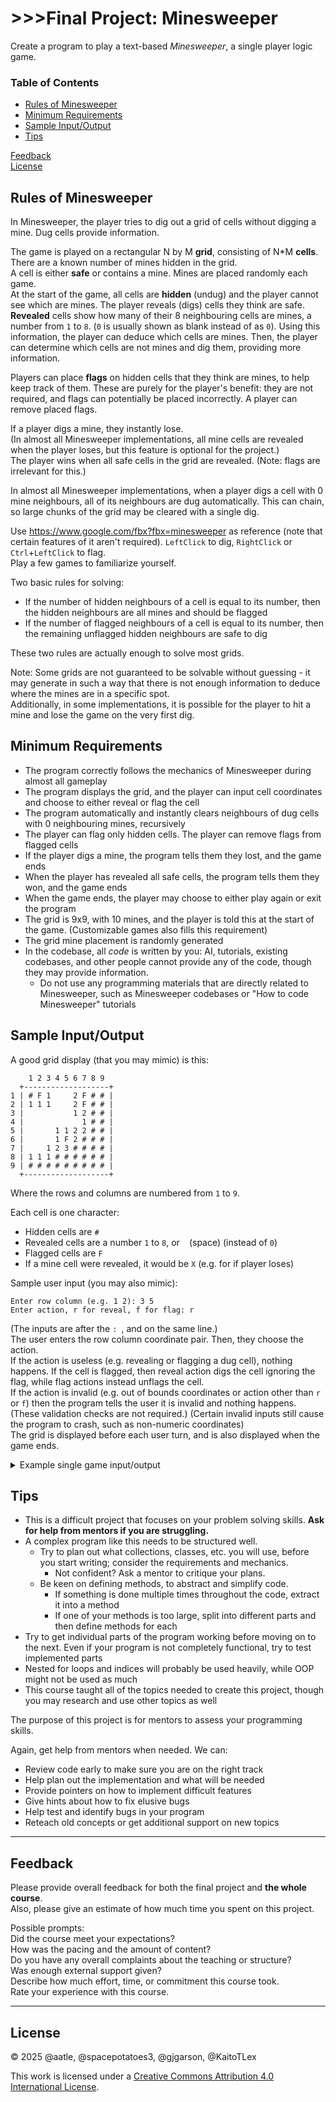 # >>>Final Project: Minesweeper
Create a program to play a text-based *Minesweeper*, a single player logic game.

### Table of Contents
- [Rules of Minesweeper](#rules-of-minesweeper)
- [Minimum Requirements](#minimum-requirements)
- [Sample Input/Output](#sample-inputoutput)
- [Tips](#tips)

[Feedback](#feedback) \
[License](#license)

## Rules of Minesweeper
In Minesweeper, the player tries to dig out a grid of cells without digging a mine. Dug cells provide information.

The game is played on a rectangular N by M **grid**, consisting of N*M **cells**. There are a known number of mines hidden in the grid. \
A cell is either **safe** or contains a mine. Mines are placed randomly each game. \
At the start of the game, all cells are **hidden** (undug) and the player cannot see which are mines. The player reveals (digs) cells they think are safe. \
**Revealed** cells show how many of their 8 neighbouring cells are mines, a number from `1` to `8`. (`0` is usually shown as blank instead of as `0`). Using this information, the player can deduce which cells are mines. Then, the player can determine which cells are not mines and dig them, providing more information.

Players can place **flags** on hidden cells that they think are mines, to help keep track of them. These are purely for the player's benefit: they are not required, and flags can potentially be placed incorrectly. A player can remove placed flags.

If a player digs a mine, they instantly lose. \
(In almost all Minesweeper implementations, all mine cells are revealed when the player loses, but this feature is optional for the project.) \
The player wins when all safe cells in the grid are revealed. (Note: flags are irrelevant for this.)

In almost all Minesweeper implementations, when a player digs a cell with 0 mine neighbours, all of its neighbours are dug automatically. This can chain, so large chunks of the grid may be cleared with a single dig.

Use https://www.google.com/fbx?fbx=minesweeper as reference (note that certain features of it aren't required). `LeftClick` to dig, `RightClick` or `Ctrl`+`LeftClick` to flag. \
Play a few games to familiarize yourself.

Two basic rules for solving:
- If the number of hidden neighbours of a cell is equal to its number, then the hidden neighbours are all mines and should be flagged
- If the number of flagged neighbours of a cell is equal to its number, then the remaining unflagged hidden neighbours are safe to dig

These two rules are actually enough to solve most grids.

Note: Some grids are not guaranteed to be solvable without guessing - it may generate in such a way that there is not enough information to deduce where the mines are in a specific spot. \
Additionally, in some implementations, it is possible for the player to hit a mine and lose the game on the very first dig.

## Minimum Requirements
- The program correctly follows the mechanics of Minesweeper during almost all gameplay
- The program displays the grid, and the player can input cell coordinates and choose to either reveal or flag the cell
- The program automatically and instantly clears neighbours of dug cells with 0 neighbouring mines, recursively
- The player can flag only hidden cells. The player can remove flags from flagged cells
- If the player digs a mine, the program tells them they lost, and the game ends
- When the player has revealed all safe cells, the program tells them they won, and the game ends
- When the game ends, the player may choose to either play again or exit the program
- The grid is 9x9, with 10 mines, and the player is told this at the start of the game. (Customizable games also fills this requirement)
- The grid mine placement is randomly generated
- In the codebase, all *code* is written by you: AI, tutorials, existing codebases, and other people cannot provide any of the code, though they may provide information.
    - Do not use any programming materials that are directly related to Minesweeper, such as Minesweeper codebases or "How to code Minesweeper" tutorials

## Sample Input/Output
A good grid display (that you may mimic) is this:
```
    1 2 3 4 5 6 7 8 9
  +-------------------+
1 | # F 1     2 F # # |
2 | 1 1 1     2 F # # |
3 |           1 2 # # |
4 |             1 # # |
5 |       1 1 2 2 # # |
6 |       1 F 2 # # # |
7 |     1 2 3 # # # # |
8 | 1 1 1 # # # # # # |
9 | # # # # # # # # # |
  +-------------------+
```
Where the rows and columns are numbered from `1` to `9`.

Each cell is one character:
- Hidden cells are `#`
- Revealed cells are a number `1` to `8`, or ` ` (space) (instead of `0`)
- Flagged cells are `F`
- If a mine cell were revealed, it would be `X` (e.g. for if player loses)

Sample user input (you may also mimic):
```
Enter row column (e.g. 1 2): 3 5
Enter action, r for reveal, f for flag: r
```
(The inputs are after the `: `, and on the same line.) \
The user enters the row column coordinate pair. Then, they choose the action. \
If the action is useless (e.g. revealing or flagging a dug cell), nothing happens. If the cell is flagged, then reveal action digs the cell ignoring the flag, while flag actions instead unflags the cell. \
If the action is invalid (e.g. out of bounds coordinates or action other than `r` or `f`) then the program tells the user it is invalid and nothing happens. (These validation checks are not required.) (Certain invalid inputs still cause the program to crash, such as non-numeric coordinates) \
The grid is displayed before each user turn, and is also displayed when the game ends.

<details><summary>Example single game input/output</summary>

```
9x9 grid, with 10 mines

    1 2 3 4 5 6 7 8 9 
  +-------------------+
1 | # # # # # # # # # |
2 | # # # # # # # # # |
3 | # # # # # # # # # |
4 | # # # # # # # # # |
5 | # # # # # # # # # |
6 | # # # # # # # # # |
7 | # # # # # # # # # |
8 | # # # # # # # # # |
9 | # # # # # # # # # |
  +-------------------+
Enter row column (e.g. 1 2): 5 5
Enter action, r for reveal, f for flag: r

    1 2 3 4 5 6 7 8 9
  +-------------------+
1 | # # # # # # # # # |
2 | # # # # 1 1 2 # # |
3 | # # # 1 1   1 # # |
4 | # # # 1     1 1 1 |
5 | # # # 1           |
6 | # # # 1           |
7 | # # # 2 2 1       |
8 | # # # # # 1       |
9 | # # # # # 1       |
  +-------------------+
Enter row column (e.g. 1 2): 2 4
Enter action, r for reveal, f for flag: f

    1 2 3 4 5 6 7 8 9
  +-------------------+
1 | # # # # # # # # # |
2 | # # # F 1 1 2 # # |
3 | # # # 1 1   1 # # |
4 | # # # 1     1 1 1 |
5 | # # # 1           |
6 | # # # 1           |
7 | # # # 2 2 1       |
8 | # # # # # 1       |
9 | # # # # # 1       |
  +-------------------+
Enter row column (e.g. 1 2): 8 4
Enter action, r for reveal, f for flag: r

    1 2 3 4 5 6 7 8 9
  +-------------------+
1 | # # # # # # # # # |
2 | # # # F 1 1 2 # # |
3 | # # # 1 1   1 # # |
4 | # # # 1     1 1 1 |
5 | # # # 1           |
6 | # # # 1           |
7 | # # # 2 2 1       |
8 | # # # X # 1       |
9 | # # # # # 1       |
  +-------------------+
You dug a mine!
Play again? (y/n): n
Exiting.
```
</details>

## Tips
- This is a difficult project that focuses on your problem solving skills. **Ask for help from mentors if you are struggling.**
- A complex program like this needs to be structured well.
    - Try to plan out what collections, classes, etc. you will use, before you start writing; consider the requirements and mechanics.
        - Not confident? Ask a mentor to critique your plans.
    - Be keen on defining methods, to abstract and simplify code.
        - If something is done multiple times throughout the code, extract it into a method
        - If one of your methods is too large, split into different parts and then define methods for each
- Try to get individual parts of the program working before moving on to the next. Even if your program is not completely functional, try to test implemented parts
- Nested for loops and indices will probably be used heavily, while OOP might not be used as much
- This course taught all of the topics needed to create this project, though you may research and use other topics as well

The purpose of this project is for mentors to assess your programming skills.

Again, get help from mentors when needed. We can:
- Review code early to make sure you are on the right track
- Help plan out the implementation and what will be needed
- Provide pointers on how to implement difficult features
- Give hints about how to fix elusive bugs
- Help test and identify bugs in your program
- Reteach old concepts or get additional support on new topics

___

## Feedback
Please provide overall feedback for both the final project and **the whole course**. \
Also, please give an estimate of how much time you spent on this project.

Possible prompts: \
Did the course meet your expectations? \
How was the pacing and the amount of content? \
Do you have any overall complaints about the teaching or structure? \
Was enough external support given? \
Describe how much effort, time, or commitment this course took. \
Rate your experience with this course.
___



## License
© 2025 @aatle, @spacepotatoes3, @gjgarson, @KaitoTLex

This work is licensed under a [Creative Commons Attribution 4.0 International License](https://creativecommons.org/licenses/by/4.0/).
